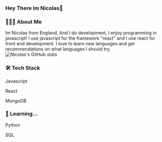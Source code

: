 ### Hey There Im Nicolas👋

### 👨🏻‍💻 About Me
Im Nicolas from England, And I do development, I enjoy programming in javascript! I use javascript for the framework "react" and I use react for front end development. I love to learn new languages and get recommendations on what languages I should try.  
![Nicolas's GitHub stats](https://github-readme-stats.vercel.app/api?username=NicolasProgramming)
### 🛠 Tech Stack
Javascript

React

MongoDB

### 📕 Learning...
Python

SQL
